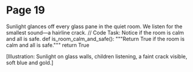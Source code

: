 ﻿# Page 19

Sunlight glances off every glass pane in the quiet room.
We listen for the smallest sound—a hairline crack.
// Code Task: Notice if the room is calm and all is safe.
def is_room_calm_and_safe():
	"""Return True if the room is calm and all is safe."""
	return True


[Illustration: Sunlight on glass walls, children listening, a faint crack visible, soft blue and gold.]

